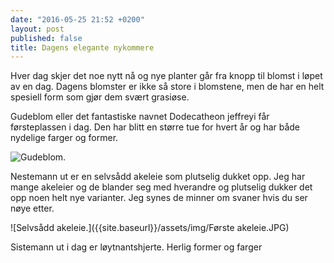 ```yaml
---
date: "2016-05-25 21:52 +0200"
layout: post
published: false
title: Dagens elegante nykommere
---
```


Hver dag skjer det noe nytt nå og nye planter går fra knopp til blomst i løpet av en dag. Dagens blomster er ikke så store i blomstene, men de har en helt spesiell form som gjør dem svært grasiøse. 

Gudeblom eller det fantastiske navnet Dodecatheon jeffreyi får førsteplassen i dag. Den har blitt en større tue for hvert år og har både nydelige farger og former.

![Gudeblom.]({{site.baseurl}}/assets/img/Gudeblom.JPG)

<!--more-->

Nestemann ut er en selvsådd akeleie som plutselig dukket opp. Jeg har mange akeleier og de blander seg med hverandre og plutselig dukker det opp noen helt nye varianter. Jeg synes de minner om svaner hvis du ser nøye etter.

![Selvsådd akeleie.]({{site.baseurl}}/assets/img/Første akeleie.JPG)

Sistemann ut i dag er løytnantshjerte. Herlig former og farger

